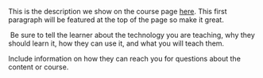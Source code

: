 This is the description we show on the course page [here](https://lab.github.com/airdb/airdbcourse-wechat-miniprogram). This first paragraph will be featured at the top of the page so make it great.
​

​
Be sure to tell the learner about the technology you are teaching, why they should learn it, how they can use it, and what you will teach them.
​


Include information on how they can reach you for questions about the content or course. 